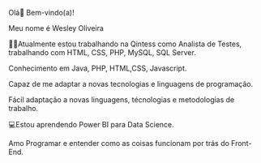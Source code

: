 Olá👋
Bem-vindo(a)!

Meu nome é Wesley Oliveira

🧑‍💼Atualmente estou trabalhando na Qintess como Analista de Testes, trabalhando com HTML, CSS, PHP, MySQL, SQL Server.

Conhecimento em Java, PHP, HTML,CSS, Javascript.

Capaz de me adaptar a novas tecnologias e linguagens de programação.

Fácil adaptação a novas linguagens, técnologias e metodologias de trabalho.

💻Estou aprendendo Power BI para Data Science.

Amo Programar e entender como as coisas funcionam por trás do Front-End.

<!---
Wesley0liveira/Wesley0liveira is a ✨ special ✨ repository because its `README.md` (this file) appears on your GitHub profile.
You can click the Preview link to take a look at your changes.
--->

